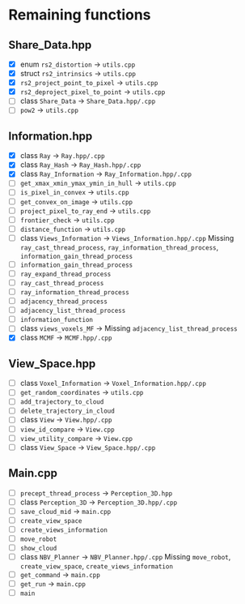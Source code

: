 # Remaining functions

## Share_Data.hpp
- [x] enum `rs2_distortion` &rarr; `utils.cpp`
- [x] struct `rs2_intrinsics` &rarr; `utils.cpp`
- [x] `rs2_project_point_to_pixel` &rarr; `utils.cpp`
- [x] `rs2_deproject_pixel_to_point` &rarr; `utils.cpp`
- [ ] class `Share_Data` &rarr; `Share_Data.hpp/.cpp`
- [ ] `pow2` &rarr; `utils.cpp`

## Information.hpp
- [x] class `Ray` &rarr; `Ray.hpp/.cpp`
- [x] class `Ray_Hash` &rarr; `Ray_Hash.hpp/.cpp`
- [x] class `Ray_Information` &rarr; `Ray_Information.hpp/.cpp`
- [ ] `get_xmax_xmin_ymax_ymin_in_hull` &rarr; `utils.cpp`
- [ ] `is_pixel_in_convex` &rarr; `utils.cpp`
- [ ] `get_convex_on_image` &rarr; `utils.cpp`
- [ ] `project_pixel_to_ray_end` &rarr; `utils.cpp`
- [ ] `frontier_check` &rarr; `utils.cpp`
- [ ] `distance_function` &rarr; `utils.cpp`
- [ ] class `Views_Information` &rarr; `Views_Information.hpp/.cpp` Missing `ray_cast_thread_process`, `ray_information_thread_process`, `information_gain_thread_process`
- [ ] `information_gain_thread_process`
- [ ] `ray_expand_thread_process`
- [ ] `ray_cast_thread_process`
- [ ] `ray_information_thread_process`
- [ ] `adjacency_thread_process`
- [ ] `adjacency_list_thread_process`
- [ ] `information_function`
- [ ] class `views_voxels_MF` &rarr; Missing `adjacency_list_thread_process`
- [x] class `MCMF` &rarr; `MCMF.hpp/.cpp`

## View_Space.hpp
- [ ] class `Voxel_Information` &rarr; `Voxel_Information.hpp/.cpp`
- [ ] `get_random_coordinates` &rarr; `utils.cpp`
- [ ] `add_trajectory_to_cloud`
- [ ] `delete_trajectory_in_cloud`
- [ ] class `View` &rarr; `View.hpp/.cpp`
- [ ] `view_id_compare` &rarr; `View.cpp`
- [ ] `view_utility_compare` &rarr; `View.cpp`
- [ ] class `View_Space` &rarr; `View_Space.hpp/.cpp`

## Main.cpp
- [ ] `precept_thread_process` &rarr; `Perception_3D.hpp`
- [ ] class `Perception_3D` &rarr; `Perception_3D.hpp/.cpp`
- [ ] `save_cloud_mid` &rarr; `main.cpp`
- [ ] `create_view_space`
- [ ] `create_views_information`
- [ ] `move_robot`
- [ ] `show_cloud`
- [ ] class `NBV_Planner` &rarr; `NBV_Planner.hpp/.cpp` Missing `move_robot`, `create_view_space`, `create_views_information`
- [ ] `get_command` &rarr; `main.cpp`
- [ ] `get_run` &rarr; `main.cpp`
- [ ] `main`